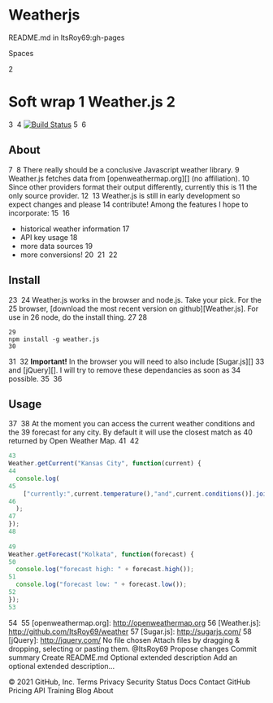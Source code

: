 # Weatherjs

README.md
in
ItsRoy69:gh-pages
 

Spaces

2

Soft wrap
1
Weather.js
2
==========
3
​
4
[![Build Status](https://secure.travis-ci.org/ItsRoy69/weather.png?branch=master)](https://travis-ci.org/ItsRoy69/weather)
5
​
6
## About
7
​
8
There really should be a conclusive Javascript weather library.
9
Weather.js fetches data from [openweathermap.org][] (no affiliation).
10
Since other providers format their output differently, currently this is
11
the only source provider.
12
​
13
Weather.js is still in early development so expect changes and please
14
contribute! Among the features I hope to incorporate:
15
​
16
-   historical weather information
17
-   API key usage
18
-   more data sources
19
-   more conversions!
20
​
21
​
22
## Install
23
​
24
Weather.js works in the browser and node.js. Take your pick. For the
25
browser, [download the most recent version on github][Weather.js]. For use in
26
node, do the install thing.
27
​
28
```
29
npm install -g weather.js
30
```
31
​
32
**Important!** In the browser you will need to also include [Sugar.js][]
33
and [jQuery][]. I will try to remove these dependancies as soon as
34
possible.
35
​
36
## Usage
37
​
38
At the moment you can access the current weather conditions and the
39
forecast for any city. By default it will use the closest match as
40
returned by Open Weather Map.
41
​
42
```javascript
43
Weather.getCurrent("Kansas City", function(current) {
44
  console.log(
45
    ["currently:",current.temperature(),"and",current.conditions()].join(" ")
46
  );
47
});
48
​
49
Weather.getForecast("Kolkata", function(forecast) {
50
  console.log("forecast high: " + forecast.high());
51
  console.log("forecast low: " + forecast.low());
52
});
53
```
54
​
55
[openweathermap.org]: http://openweathermap.org
56
[Weather.js]: http://github.com/ItsRoy69/weather
57
[Sugar.js]: http://sugarjs.com/
58
[jQuery]: http://jquery.com/
No file chosen
Attach files by dragging & dropping, selecting or pasting them.
@ItsRoy69
Propose changes
Commit summary
Create README.md
Optional extended description
Add an optional extended description…
 
© 2021 GitHub, Inc.
Terms
Privacy
Security
Status
Docs
Contact GitHub
Pricing
API
Training
Blog
About
